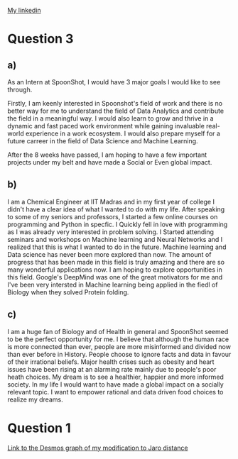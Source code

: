 [My linkedin](https://www.linkedin.com/in/sathyan-sundararajan-41345a222/)

# Question 3
 ## a)
 As an Intern at SpoonShot, I would have 3 major goals I would like to see through.
 
 Firstly, I am keenly interested in Spoonshot's field of work and there is no better way for me to understand the field of Data Analytics and contribute the field in a meaningful way. 
 I would also learn to grow and thrive in a dynamic and fast paced work environment while gaining invaluable real-world experience in a work ecosystem.
 I would also prepare myself for a future carreer in the field of Data Science and Machine Learning.
 
 After the 8 weeks have passed, I am hoping to have a few important projects under my belt and have made a Social or Even global impact.
 
 ## b)
 I am a Chemical Engineer at IIT Madras and in my first year of college I didn't have a clear idea of what I wanted to do with my life. After speaking to some of my seniors and professors, I started a few online courses on programming and Python in specfic. I Quickly fell in love with programming as I was already very interested in problem solving. I Started attending seminars and workshops on Machine learning and Neural Networks and I realized that this is what I wanted to do in the future. Machine learning and Data science has never been more explored than now. The amount of progress that has been made in this field is truly amazing and there are so many wonderful applications now. I am hoping to explore opportunities in this field. Google's DeepMind was one of the great motivators for me and I've been very intersted in Machine learning being applied in the fiedl of Biology when they solved Protein folding. 

## c)
I am a huge fan of Biology and of Health in general and SpoonShot seemed to be the perfect opportunity for me.
I believe that although the human race is more connected than ever, people are more misinformed and divided now than ever before in History. People choose to ignore facts and data in favour of their irrational beliefs. Major health crises such as obesity and heart issues have been rising at an alarming rate mainly due to people's poor heath choices.
My dream is to see a healthier, happier and more informed society.
In my life I would want to have made a global impact on a socially relevant topic. I want to empower rational and data driven food choices to realize my dreams.


# Question 1

[Link to the Desmos graph of my modification to Jaro distance]([url](https://www.desmos.com/calculator/kyzbp5yrzn))


